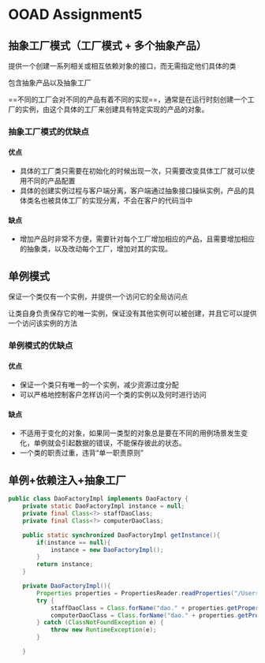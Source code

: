 # OOAD Assignment5

## 抽象工厂模式（工厂模式 + 多个抽象产品）

提供一个创建一系列相关或相互依赖对象的接口，而无需指定他们具体的类

包含抽象产品以及抽象工厂

==不同的工厂会对不同的产品有着不同的实现==，通常是在运行时刻创建一个工厂的实例，由这个具体的工厂来创建具有特定实现的产品的对象。

### 抽象工厂模式的优缺点

#### 优点

- 具体的工厂类只需要在初始化的时候出现一次，只需要改变具体工厂就可以使用不同的产品配置
- 具体的创建实例过程与客户端分离，客户端通过抽象接口操纵实例，产品的具体类名也被具体工厂的实现分离，不会在客户的代码当中

#### 缺点

- 增加产品时非常不方便，需要针对每个工厂增加相应的产品，且需要增加相应的抽象类，以及改动每个工厂，增加对其的实现。

## 单例模式 

保证一个类仅有一个实例，并提供一个访问它的全局访问点

让类自身负责保存它的唯一实例，保证没有其他实例可以被创建，并且它可以提供一个访问该实例的方法

### 单例模式的优缺点

#### 优点

- 保证一个类只有唯一的一个实例，减少资源过度分配
- 可以严格地控制客户怎样访问一个类的实例以及何时进行访问

#### 缺点

- 不适用于变化的对象，如果同一类型的对象总是要在不同的用例场景发生变化，单例就会引起数据的错误，不能保存彼此的状态。
- 一个类的职责过重，违背“单一职责原则”

## 单例+依赖注入+抽象工厂

```java
public class DaoFactoryImpl implements DaoFactory {
    private static DaoFactoryImpl instance = null;
    private final Class<?> staffDaoClass;
    private final Class<?> computerDaoClass;

    public static synchronized DaoFactoryImpl getInstance(){
        if(instance == null){
            instance = new DaoFactoryImpl();
        }
        return instance;
    }

    private DaoFactoryImpl(){
        Properties properties = PropertiesReader.readProperties("/Users/leo/Downloads/src/Singleton/resources.properties");
        try {
            staffDaoClass = Class.forName("dao." + properties.getProperty("StaffDao"));
            computerDaoClass = Class.forName("dao." + properties.getProperty("ComputerDao"));
        } catch (ClassNotFoundException e) {
            throw new RuntimeException(e);
        }

    }
```

